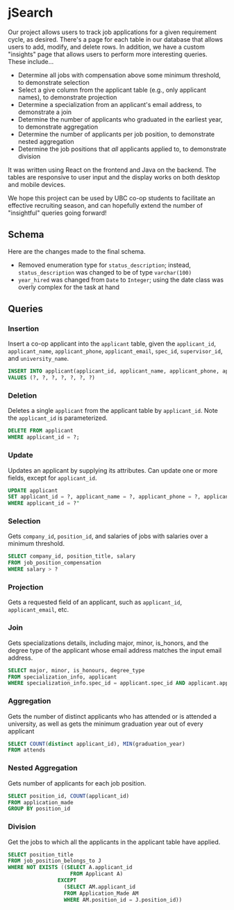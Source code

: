 # jSearch

Our project allows users to track job applications for a given requirement cycle, as desired. There's a page for each table in our database that allows users to add, modify, and delete rows. In addition, we have a custom "insights" page that allows users to perform more interesting queries. These include...

* Determine all jobs with compensation above some minimum threshold, to demonstrate selection
* Select a give column from the applicant table (e.g., only applicant names), to demonstrate projection
* Determine a specialization from an applicant's email address, to demonstrate a join
* Determine the number of applicants who graduated in the earliest year, to demonstrate aggregation
* Determine the number of applicants per job position, to demonstrate nested aggregation
* Determine the job positions that _all_ applicants applied to, to demonstrate division

It was written using React on the frontend and Java on the backend. The tables are responsive to user input and the display works on both desktop and mobile devices.

We hope this project can be used by UBC co-op students to facilitate an effective recruiting season, and can hopefully extend the number of "insightful" queries going forward!

## Schema

Here are the changes made to the final schema.

* Removed enumeration type for `status_description`; instead, `status_description` was changed to be of type `varchar(100)`
* `year_hired` was changed from `Date` to `Integer`; using the date class was overly complex for the task at hand

## Queries

### Insertion

Insert a co-op applicant into the `applicant` table, given the `applicant_id`, `applicant_name`, `applicant_phone`, `applicant_email`, `spec_id`, `supervisor_id`, and `university_name`.

```sql
INSERT INTO applicant(applicant_id, applicant_name, applicant_phone, applicant_email, spec_id, supervisor_id, university_name)
VALUES (?, ?, ?, ?, ?, ?, ?)
```

### Deletion

Deletes a single `applicant` from the applicant table by `applicant_id`. Note the `applicant_id` is parameterized.

```sql
DELETE FROM applicant
WHERE applicant_id = ?;
```

### Update

Updates an applicant by supplying its attributes. Can update one or more fields, except for `applicant_id`.

```sql
UPDATE applicant
SET applicant_id = ?, applicant_name = ?, applicant_phone = ?, applicant_email = ?, spec_id = ?, supervisor_id = ?, university_name = ?
WHERE applicant_id = ?"
```

### Selection

Gets `company_id`, `position_id`, and salaries of jobs with salaries over a minimum threshold.

```sql
SELECT company_id, position_title, salary
FROM job_position_compensation
WHERE salary > ?
```

### Projection

Gets a requested field of an applicant, such as `applicant_id`, `applicant_email`, etc.

### Join

Gets specializations details, including major, minor, is_honors, and the degree type of the applicant whose email address matches the input email address.

```sql
SELECT major, minor, is_honours, degree_type
FROM specialization_info, applicant
WHERE specialization_info.spec_id = applicant.spec_id AND applicant.applicant_email = ?
```

### Aggregation

Gets the number of distinct applicants who has attended or is attended a university, as well as gets the minimum graduation year out of every applicant

```sql
SELECT COUNT(distinct applicant_id), MIN(graduation_year)
FROM attends
```

### Nested Aggregation

Gets number of applicants for each job position.

```sql
SELECT position_id, COUNT(applicant_id)
FROM application_made
GROUP BY position_id
```

### Division

Get the jobs to which all the applicants in the applicant table have applied.

```sql
SELECT position_title
FROM job_position_belongs_to J
WHERE NOT EXISTS ((SELECT A.applicant_id
                    FROM Applicant A)
                EXCEPT
                  (SELECT AM.applicant_id
                  FROM Application_Made AM
                  WHERE AM.position_id = J.position_id))
```
